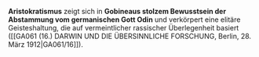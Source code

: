 
**Aristokratismus** zeigt sich in **Gobineaus stolzem Bewusstsein der Abstammung vom germanischen Gott Odin** und verkörpert eine elitäre Geisteshaltung, die auf vermeintlicher rassischer Überlegenheit basiert ([[GA061 (16.) DARWIN UND DIE ÜBERSINNLICHE FORSCHUNG, Berlin, 28. März 1912|GA061/16]]).
